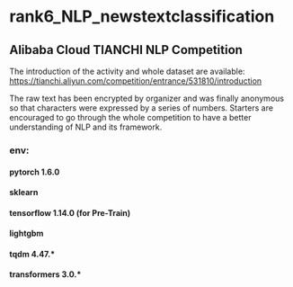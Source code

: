 # rank6_NLP_newstextclassification
## Alibaba Cloud TIANCHI NLP Competition

The introduction of the activity and whole dataset are available: https://tianchi.aliyun.com/competition/entrance/531810/introduction

The raw text has been encrypted by organizer and was finally anonymous so that characters were expressed by a series of numbers. Starters are encouraged to go through the whole competition to have a better understanding of NLP and its framework.

### env:
#### pytorch 1.6.0
#### sklearn
#### tensorflow 1.14.0 (for Pre-Train)
#### lightgbm
#### tqdm 4.47.*
#### transformers 3.0.*
